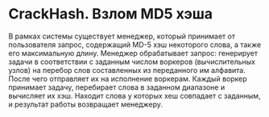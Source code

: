 # CrackHash. Взлом MD5 хэша  
В рамках системы существует менеджер, который принимает от пользователя запрос, содержащий MD-5 хэш некоторого слова, а также его максимальную длину.
Менеджер обрабатывает запрос: генерирует задачи в соответствии с заданным числом воркеров (вычислительных узлов) на перебор слов составленных из переданного им алфавита. После чего отправляет их на исполнение воркерам. 
Каждый воркер принимает задачу, перебирает слова в заданном диапазоне и вычисляет их хэш. Находит слова у которых хеш совпадает с заданным, и результат работы возвращает менеджеру.
